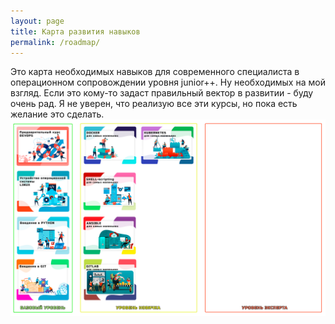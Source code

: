 ```yaml
---
layout: page
title: Карта развития навыков
permalink: /roadmap/
---
```


Это карта необходимых навыков для современного специалиста в операционном сопровождении уровня junior++. Ну необходимых на мой взгляд.
Если это кому-то задаст правильный вектор в развитии - буду очень рад. Я не уверен, что реализую все эти курсы, но пока есть желание это сделать. 
<img src="images/PRE1.png">
